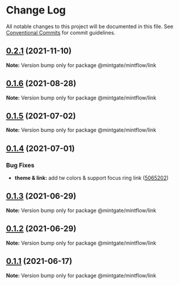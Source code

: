 # Change Log

All notable changes to this project will be documented in this file.
See [Conventional Commits](https://conventionalcommits.org) for commit guidelines.

## [0.2.1](https://github.com/vechai/mintflow/compare/@mintgate/mintflow/link@0.1.6...@mintgate/mintflow/link@0.2.1) (2021-11-10)

**Note:** Version bump only for package @mintgate/mintflow/link





## [0.1.6](https://github.com/vechai/mintflow/compare/@mintgate/mintflow/link@0.1.5...@mintgate/mintflow/link@0.1.6) (2021-08-28)

**Note:** Version bump only for package @mintgate/mintflow/link





## [0.1.5](https://github.com/vechai/mintflow/compare/@mintgate/mintflow/link@0.1.4...@mintgate/mintflow/link@0.1.5) (2021-07-02)

**Note:** Version bump only for package @mintgate/mintflow/link





## [0.1.4](https://github.com/vechai/mintflow/compare/@mintgate/mintflow/link@0.1.3...@mintgate/mintflow/link@0.1.4) (2021-07-01)


### Bug Fixes

* **theme & link:** add tw colors & support focus ring link ([5065202](https://github.com/vechai/mintflow/commit/5065202c07616ad1b69e0b07f9391e395e55f409))





## [0.1.3](https://github.com/vechai/mintflow/compare/@mintgate/mintflow/link@0.1.2...@mintgate/mintflow/link@0.1.3) (2021-06-29)

**Note:** Version bump only for package @mintgate/mintflow/link





## [0.1.2](https://github.com/vechai/mintflow/compare/@mintgate/mintflow/link@0.1.1...@mintgate/mintflow/link@0.1.2) (2021-06-29)

**Note:** Version bump only for package @mintgate/mintflow/link





## [0.1.1](https://github.com/vechai/mintflow/compare/@mintgate/mintflow/link@0.1.0...@mintgate/mintflow/link@0.1.1) (2021-06-17)

**Note:** Version bump only for package @mintgate/mintflow/link
